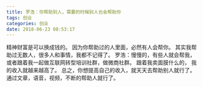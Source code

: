 ```yaml
---
title: 罗浩：你帮助别人，需要的时候别人也会帮助你
tags: 创业
categories: 创业
date: 2018-06-23 08:53:17
---
```


精神财富是可以换成钱的。
因为你帮助过的人里面，必然有人会帮你。
其实我帮助过无数人，很多人和事情，我都不记得了。
罗浩：慢慢的，有些人就会帮我，或者跟着我一起做互联网转型培训社群，做微商社群。
跟着我卖面膜什么的， 我的收入就越来越高了。
总之，你想提高自己的收入，就天天去帮助别人就行了。
通过文章，语音，视频，不断的帮助人就行了。